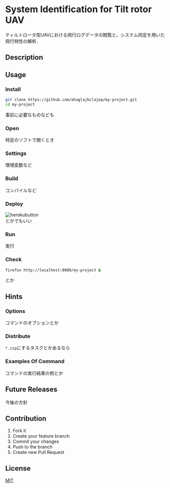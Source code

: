 # System Identification for Tilt rotor UAV
ティルトロータ型UAVにおける飛行ログデータの閲覧と，システム同定を用いた飛行特性の解析．

## Description


## Usage
### Install
```sh
git clone https://github.com/ahuglajbclajep/my-project.git
cd my-project
```
事前に必要なものなども

### Open
特定のソフトで開くとき

### Settings
環境変数など

### Build
コンパイルなど

### Deploy
![herokubutton](https://www.herokucdn.com/deploy/button.svg)  
とかでもいい

### Run
実行

### Check
```sh
firefox http://localhost:8080/my-project &
```
とか

## Hints
### Options
コマンドのオプションとか

### Distribute
`*.zip`にするタスクとかあるなら

### Examples Of Command
コマンドの実行結果の例とか

## Future Releases
今後の方針

## Contribution
1. Fork it  
2. Create your feature branch  
3. Commit your changes  
4. Push to the branch  
5. Create new Pull Request

## License
[MIT](LICENSE)
